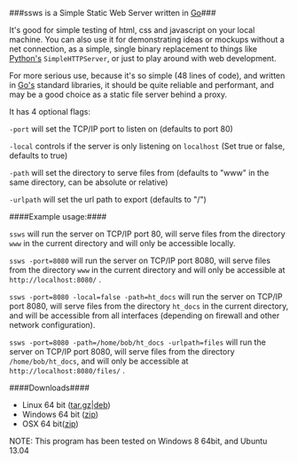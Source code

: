 ###ssws is a Simple Static Web Server written in [Go][1]###

It's good for simple testing of html, css and javascript on your local machine. You can also use it for demonstrating ideas or mockups without a net connection, as a simple, single binary replacement to things like [Python's][6] `SimpleHTTPServer`, or just to play around with web development.

For more serious use, because it's so simple (48 lines of code), and written in [Go's][1] standard libraries, it should be quite reliable and performant, and may be a good choice as a static file server behind a proxy.

It has 4 optional flags:

`-port` will set the TCP/IP port to listen on (defaults to port 80)

`-local` controls if the server is only listening on `localhost` (Set true or false, defaults to true)

`-path` will set the directory to serve files from (defaults to "www" in the same directory, can be absolute or relative)

`-urlpath` will set the url path to export (defaults to "/")

####Example usage:####

`ssws` will run the server on TCP/IP port 80, will serve files from the directory `www` in the current directory and will only be accessible locally.

`ssws -port=8080` will run the server on TCP/IP port 8080, will serve files from the directory `www` in the current directory and will only be accessible at `http://localhost:8080/` .

`ssws -port=8080 -local=false -path=ht_docs` will run the server on TCP/IP port 8080, will serve files from the directory `ht_docs` in the current directory, and will be accessible from all interfaces (depending on firewall and other network configuration).

`ssws -port=8080 -path=/home/bob/ht_docs -urlpath=files` will run the server on TCP/IP port 8080, will serve files from the directory `/home/bob/ht_docs`, and will only be accessible at `http://localhost:8080/files/` .

####Downloads####

- Linux 64 bit ([tar.gz][2]|[deb][3])
- Windows 64 bit ([zip][4])
- OSX 64 bit([zip][5])

NOTE: This program has been tested on Windows 8 64bit, and Ubuntu 13.04

[1]: http://golang.org
[2]: https://github.com/Intermernet/ssws/blob/master/bin/linux_amd64/ssws_linux_amd64.tar.gz?raw=true
[3]: https://github.com/Intermernet/ssws/blob/master/bin/linux_amd64/ssws_amd64.deb?raw=true
[4]: https://github.com/Intermernet/ssws/blob/master/bin/windows_amd64/ssws_windows_amd64.zip?raw=true
[5]: https://github.com/Intermernet/ssws/blob/master/bin/darwin_amd64/ssws_darwin_amd64.zip?raw=true
[6]: http://python.org